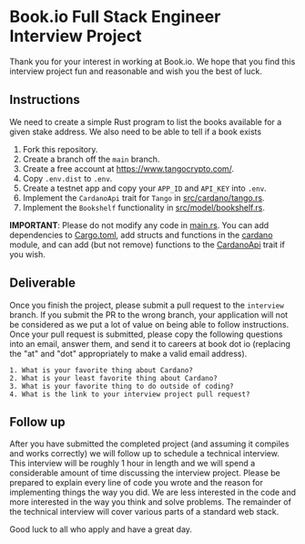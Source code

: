 # Book.io Full Stack Engineer Interview Project

Thank you for your interest in working at Book.io. We hope that you find this interview project fun and reasonable and wish you the best of luck.

## Instructions

We need to create a simple Rust program to list the books available for a given stake address. We also need to be able to tell if a book exists

1. Fork this repository.
1. Create a branch off the `main` branch.
1. Create a free account at https://www.tangocrypto.com/.
1. Copy `.env.dist` to `.env`.
1. Create a testnet app and copy your `APP_ID` and `API_KEY` into `.env`.
1. Implement the `CardanoApi` trait for `Tango` in [src/cardano/tango.rs](src/cardano/tango.rs).
1. Implement the `Bookshelf` functionality in [src/model/bookshelf.rs](src/model/bookshelf.rs).

**IMPORTANT**: Please do not modify any code in [main.rs](src/main.rs). You can add dependencies to [Cargo.toml](Cargo.toml), add structs and functions in the [cardano](src/cardano) module, and can add (but not remove) functions to the [CardanoApi](src/cardano/api.rs) trait if you wish.

## Deliverable

Once you finish the project, please submit a pull request to the `interview` branch. If you submit the PR to the wrong branch, your application will not be considered as we put a lot of value on being able to follow instructions. Once your pull request is submitted, please copy the following questions into an email, answer them, and send it to careers at book dot io (replacing the "at" and "dot" appropriately to make a valid email address).

```
1. What is your favorite thing about Cardano?
2. What is your least favorite thing about Cardano?
3. What is your favorite thing to do outside of coding?
4. What is the link to your interview project pull request?
```

## Follow up

After you have submitted the completed project (and assuming it compiles and works correctly) we will follow up to schedule a technical interview. This interview will be roughly 1 hour in length and we will spend a considerable amount of time discussing the interview project. Please be prepared to explain every line of code you wrote and the reason for implementing things the way you did. We are less interested in the code and more interested in the way you think and solve problems. The remainder of the technical interview will cover various parts of a standard web stack.


Good luck to all who apply and have a great day.